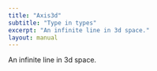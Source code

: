 ```yaml
---
title: "Axis3d"
subtitle: "Type in types"
excerpt: "An infinite line in 3d space."
layout: manual
---
```


An infinite line in 3d space.





